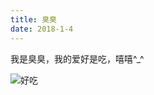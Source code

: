 ```yaml
---
title: 臭臭
date: 2018-1-4
---
```

我是臭臭，我的爱好是吃，嘻嘻^_^

![好吃]( https://fy-1252861716.cos.ap-shanghai.myqcloud.com/IMG_20170517_174542m.jpg)